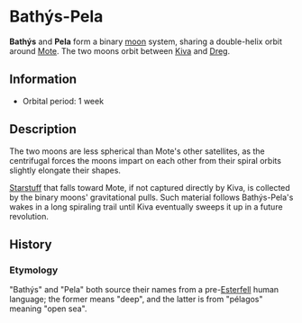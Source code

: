 # Bathýs-Pela

**Bathýs** and **Pela** form a binary [moon](moons-of-mote.md) system, sharing a double-helix orbit around [Mote](../../mote/mote.md). The two moons orbit between [Kiva](kiva.md) and [Dreg](dreg.md).

## Information

- Orbital period: 1 week

## Description

The two moons are less spherical than Mote's other satellites, as the centrifugal forces the moons impart on each other from their spiral orbits slightly elongate their shapes.

[Starstuff](../../artifacts/starstuff.md) that falls toward Mote, if not captured directly by Kiva, is collected by the binary moons' gravitational pulls. Such material follows Bathýs-Pela's wakes in a long spiraling trail until Kiva eventually sweeps it up in a future revolution.

## History

### Etymology

"Bathýs" and "Pela" both source their names from a pre-[Esterfell](../../mote/esterfell/esterfell.md) human language; the former means "deep", and the latter is from "pélagos" meaning "open sea".
